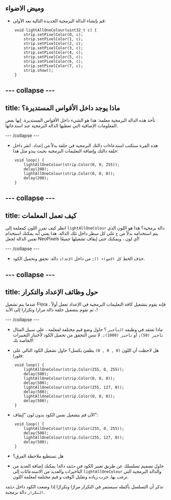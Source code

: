 ## وميض الاضواء

+ قم بإنشاء الدالة البرمجية الجديدة التالية بعد الأولى:

``` 
    void lightAllOneColour(uint32_t c) {
        strip.setPixelColor(0, c);
        strip.setPixelColor(1, c);
        strip.setPixelColor(2, c);
        strip.setPixelColor(3, c);
        strip.setPixelColor(4, c);
        strip.setPixelColor(5, c);
        strip.setPixelColor(6, c);
        strip.setPixelColor(7, c);
        strip.show();
    }
```

--- collapse ---
---
title: ماذا يوجد داخل الأقواس المستديرة؟
---

تأخذ هذه الدالة البرمجية معلمة: هذا هو الشيء داخل الأقواس المستديرة. إنها بعض المعلومات الإضافية التي تعطيها الدالة البرمجية عند استدعائها.

--- /collapse ---

+ هذه المرة ستكتب استدعاءات دالتك البرمجية في حلقة بدلاً من إعداد. انقر داخل حلقة دالتك وإضافة التعليمات البرمجية بحيث يبدو مثل هذا:

```
    void loop() {
        lightAllOneColour(strip.Color(0, 0, 255));
        delay(200);
        lightAllOneColour(strip.Color(0, 0, 0));
        delay(200);
    }
```

--- collapse ---
---
title: كيف تعمل المعلمات
---

انظر كيف تمرر اللون كمعلمة إلى `lightAllOneColour` دالة برمجية؟ هذا هو اللون الذي يتم استخدامه بدلاً من `ج` على كل سطر داخل تلك الدالة. هذا يعني أنه يمكنك استخدام نفس الدالة لجعل NeoPixels أي لون ، ويمكنك حتى إيقاف تشغيلها جميعًا!

--- /collapse ---

+ حذف الخط `كل الاضواء ();` من داخل `الإعداد` دالة. تحقق وتحميل الكود.

--- collapse ---
---
title: حول وظائف الإعداد والتكرار
---

عندما يتم تشغيل Flora ، فإنه يقوم بتشغيل كافة التعليمات البرمجية في الإعداد تعمل أولاً ، ثم تقوم بتشغيل حلقة دالة مرارا وتكرارا إلى الأبد!

--- /collapse ---

+ ماذا تعتقد في وظيفه `التأخير` ؟ حاول وضع قيم مختلفة لمعلمة ، على سبيل المثال ` تأخير (50);` أو `تأخير (1000);`. لا تنس التحقق من تحميل الكود لأختبار التغييرات الخاصة بك!

+ هل لاحظت أن اللون `(0 , 0 , 0)` يطفئ بكسل؟ حاول تشغيل الكود التالي على فلورا:

```
    void loop() {
        lightAllOneColour(strip.Color(255, 0, 255));
        delay(500);
        lightAllOneColour(strip.Color(0, 0, 0));
        delay(500);
        lightAllOneColour(strip.Color(255, 127, 0));
        delay(500);
        lightAllOneColour(strip.Color(0, 0, 0));
        delay(500);
    }
```

+ الآن قم بتشغيل نفس الكود بدون لون "إيقاف":

```
    void loop() {
        lightAllOneColour(strip.Color(255, 0, 255));
        delay(500);
        lightAllOneColour(strip.Color(255, 127, 0));
        delay(500);
    }
```

+ هل تستطيع ملاحظة الفرق؟

+ حاول تصميم تسلسلك عن طريق تغيير الكود في `حلقة` دالة! يمكنك إضافة العديد من التأخيرات والعديد من الاستدعائات إلى `lightAllOneColour` والدالة البرمجية التي ترغب بها. جرب زياده وتقليل الوقت و قيم مختلفة لمعلمة اللون.

تذكر أن التسلسل بأكمله سيستمر في التكرار مرارًا وتكرارًا إذا وضعت الكود داخل `حلقة التكرار` دالة برمجية. 
